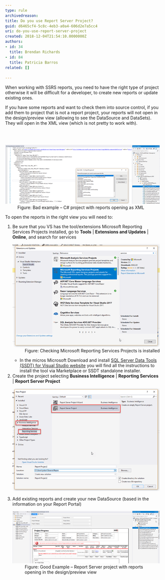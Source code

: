 ```yaml
---
type: rule
archivedreason: 
title: Do you use Report Server Project?
guid: d6465cf4-5c8c-4eb3-a0a4-606d2e7a5cc4
uri: do-you-use-report-server-project
created: 2018-12-04T21:54:10.0000000Z
authors:
- id: 34
  title: Brendan Richards
- id: 84
  title: Patricia Barros
related: []

---
```



<p>​When working with SSRS reports, you need to have the right type of project otherwise it will be difficult for a developer, to create new reports or update existing ones.<br></p><p>If you have some reports and want to check them into source control, if you add them to project that is not a report project, your reports will not open in the design/preview view (allowing to see the DataSource and DataSets). They will open in the XML view (which is not pretty to work with).</p>
<br><excerpt class='endintro'></excerpt><br>
<dl class="badImage"><dt><img src="report-server-project1.png" alt="report-server-project1.png" /></dt><dd>Figure: Bad example – C# project with reports opening as XML</dd></dl><p>To open the reports in the right view you will need to:</p><ol><li>Be sure that you VS has the tool/extensions Microsoft Reporting Services Projects installed, go to <b>Tools</b> | <b>Extensions and Updates</b> | <b>Online</b>, and search for services<br>
<dl class="image"><dt><img src="report-server-project2.png" alt="report-server-project2.png" /></dt><dd>Figure: Checking Microsoft Reporting Services Projects is installed</dd></dl><ul><li>In the micros Microsoft Download and install <a href="https://docs.microsoft.com/en-us/sql/ssdt/download-sql-server-data-tools-ssdt?view=sql-server-2017">SQL Server Data Tools (SSDT) for Visual Studio website</a> you will find all the instructions to install the tool via Marketplace or SSDT standalone installer.</li></ul></li><li>Create the project selecting <b>Business Intelligence</b> | <b>Reporting Services </b>| <b>Report Server Project</b><br>
<dl class="image"><dt><img src="report-server-project3.png" alt="report-server-project3.png" /></dt></dl></li><li>Add existing reports and create your new DataSource (based in the information on your Report Portal)<br>
<dl class="goodImage"><dt><img src="report-server-project4.png" alt="report-server-project4.png" /></dt><dd>Figure: Good Example – Report Server project with reports opening in the design/preview view </dd></dl></li></ol><br>


